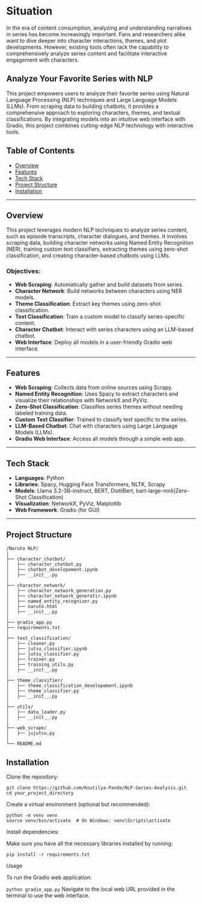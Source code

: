 # Situation
In the era of content consumption, analyzing and understanding narratives in series has become increasingly important. Fans and researchers alike want to dive deeper into character interactions, themes, and plot developments. However, existing tools often lack the capability to comprehensively analyze series content and facilitate interactive engagement with characters.
## Analyze Your Favorite Series with NLP

This project empowers users to analyze their favorite series using Natural Language Processing (NLP) techniques and Large Language Models (LLMs). From scraping data to building chatbots, it provides a comprehensive approach to exploring characters, themes, and textual classifications. By integrating models into an intuitive web interface with Gradio, this project combines cutting-edge NLP technology with interactive tools.

## Table of Contents
- [Overview](#overview)
- [Features](#features)
- [Tech Stack](#tech-stack)
- [Project Structure](#project-structure)
- [Installation](#installation)

---

## Overview

This project leverages modern NLP techniques to analyze series content, such as episode transcripts, character dialogues, and themes. It involves scraping data, building character networks using Named Entity Recognition (NER), training custom text classifiers, extracting themes using zero-shot classification, and creating character-based chatbots using LLMs.

### Objectives:
- **Web Scraping**: Automatically gather and build datasets from series.
- **Character Network**: Build networks between characters using NER models.
- **Theme Classification**: Extract key themes using zero-shot classification.
- **Text Classification**: Train a custom model to classify series-specific content.
- **Character Chatbot**: Interact with series characters using an LLM-based chatbot.
- **Web Interface**: Deploy all models in a user-friendly Gradio web interface.

---

## Features

- **Web Scraping**: Collects data from online sources using Scrapy.
- **Named Entity Recognition**: Uses Spacy to extract characters and visualize their relationships with NetworkX and PyViz.
- **Zero-Shot Classification**: Classifies series themes without needing labeled training data.
- **Custom Text Classifier**: Trained to classify text specific to the series.
- **LLM-Based Chatbot**: Chat with characters using Large Language Models (LLMs).
- **Gradio Web Interface**: Access all models through a simple web app.

---

## Tech Stack

- **Languages**: Python
- **Libraries**: Spacy, Hugging Face Transformers, NLTK, Scrapy
- **Models**: Llama 3.2-3B-instruct, BERT, DistilBert, bart-large-mnli(Zero-Shot Classification)
- **Visualization**: NetworkX, PyViz, Matplotlib
- **Web Framework**: Gradio (for GUI)

---
## Project Structure
```
/Naruto NLP/
│
├── character_chatbot/
│   ├── character_chatbot.py
│   ├── chatbot_developement.ipynb
│   ├── __init__.py
│
├── character_network/
│   ├── character_network_generation.py
│   ├── character_network_generatir.ipynb
│   ├── named_entity_recognizer.py
│   ├── naruto.html
│   ├── __init__.py
│
├── gradio_app.py
├── requirements.txt
│
├── text_classification/
│   ├── cleaner.py
│   ├── jutsu_classifier.ipynb
│   ├── jutsu_classifier.py
│   ├── trainer.py
│   ├── training_utils.py
│   ├── __init__.py
│
├── theme_classifier/
│   ├── theme_classification_developement.ipynb
│   ├── theme_classifier.py
│   ├── __init__.py
│
├── utils/
│   ├── data_loader.py
│   ├── __init__.py
│
├── web_scrape/
│   ├── jujutsu.py
│
└── README.md
```
## Installation

Clone the repository:

```
git clone https://github.com/Koutilya-Pande/NLP-Series-Analysis.git
cd your_project_directory
 ```
Create a virtual environment (optional but recommended):

```
python -m venv venv
source venv/bin/activate  # On Windows: venv\Scripts\activate 
```
Install dependencies:

Make sure you have all the necessary libraries installed by running:

```pip install -r requirements.txt```

Usage

To run the Gradio web application:


```python gradio_app.py```
Navigate to the local web URL provided in the terminal to use the web interface.
